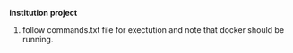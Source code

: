 **institution project**

1. follow commands.txt file for exectution and note that docker should be running.
